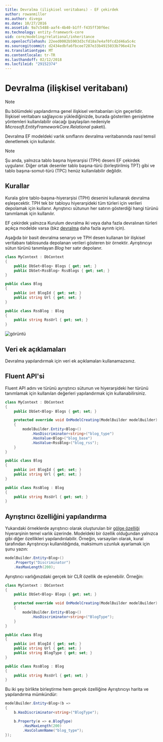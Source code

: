 ```yaml
---
title: Devralma (ilişkisel veritabanı) - EF çekirdek
author: rowanmiller
ms.author: divega
ms.date: 10/27/2016
ms.assetid: 9a7c5488-aaf4-4b40-b1ff-f435ff30f6ec
ms.technology: entity-framework-core
uid: core/modeling/relational/inheritance
ms.openlocfilehash: 22eed0002b5903d3cfd18a7e4af0fcd2d46a5c4c
ms.sourcegitcommit: d2434edbfa6fbcee7287e33b4915033b796e417e
ms.translationtype: MT
ms.contentlocale: tr-TR
ms.lasthandoff: 02/12/2018
ms.locfileid: "29152374"
---
```

# <a name="inheritance-relational-database"></a>Devralma (ilişkisel veritabanı)

> [!NOTE]  
> Bu bölümdeki yapılandırma genel ilişkisel veritabanları için geçerlidir. İlişkisel veritabanı sağlayıcısı yüklediğinizde, burada gösterilen genişletme yöntemleri kullanılabilir olacağı (paylaşılan nedeniyle *Microsoft.EntityFrameworkCore.Relational* paketi).

Devralma EF modeldeki varlık sınıflarını devralma veritabanında nasıl temsil denetlemek için kullanılır.

> [!NOTE]  
> Şu anda, yalnızca tablo başına hiyerarşisi (TPH) deseni EF çekirdek uygulanır. Diğer ortak desenler tablo başına-türü (birleştirilmiş TPT) gibi ve tablo başına-somut-türü (TPC) henüz kullanılabilir değildir.

## <a name="conventions"></a>Kurallar

Kurala göre tablo-başına-hiyerarşisi (TPH) desenini kullanarak devralma eşleşecektir. TPH tek bir tabloyu hiyerarşideki tüm türleri için verileri depolamak için kullanır. Ayrıştırıcı sütunun her satırın gösterdiği hangi türünü tanımlamak için kullanılır.

EF çekirdek yalnızca Kurulum devralma iki veya daha fazla devralınan türleri açıkça modelde varsa (bkz [devralma](../inheritance.md) daha fazla ayrıntı için).

Aşağıda bir basit devralma senaryo ve TPH desen kullanan bir ilişkisel veritabanı tablosunda depolanan verileri gösteren bir örnektir. *Ayrıştırıcıyı* sütun türünü tanımlayan *Blog* her satır depolanır.

<!-- [!code-csharp[Main](samples/core/relational/Modeling/Conventions/Samples/InheritanceDbSets.cs)] -->
``` csharp
class MyContext : DbContext
{
    public DbSet<Blog> Blogs { get; set; }
    public DbSet<RssBlog> RssBlogs { get; set; }
}

public class Blog
{
    public int BlogId { get; set; }
    public string Url { get; set; }
}

public class RssBlog : Blog
{
    public string RssUrl { get; set; }
}
```

![görüntü](_static/inheritance-tph-data.png)

## <a name="data-annotations"></a>Veri ek açıklamaları

Devralma yapılandırmak için veri ek açıklamaları kullanamazsınız.

## <a name="fluent-api"></a>Fluent API'si

Fluent API adını ve türünü ayrıştırıcı sütunun ve hiyerarşideki her türünü tanımlamak için kullanılan değerleri yapılandırmak için kullanabilirsiniz.

<!-- [!code-csharp[Main](samples/core/relational/Modeling/FluentAPI/Samples/InheritanceTPHDiscriminator.cs?highlight=7,8,9,10)] -->
``` csharp
class MyContext : DbContext
{
    public DbSet<Blog> Blogs { get; set; }

    protected override void OnModelCreating(ModelBuilder modelBuilder)
    {
        modelBuilder.Entity<Blog>()
            .HasDiscriminator<string>("blog_type")
            .HasValue<Blog>("blog_base")
            .HasValue<RssBlog>("blog_rss");
    }
}

public class Blog
{
    public int BlogId { get; set; }
    public string Url { get; set; }
}

public class RssBlog : Blog
{
    public string RssUrl { get; set; }
}
```

## <a name="configuring-the-discriminator-property"></a>Ayrıştırıcı özelliğini yapılandırma

Yukarıdaki örneklerde ayrıştırıcı olarak oluşturulan bir [gölge özelliği](xref:core/modeling/shadow-properties) hiyerarşinin temel varlık üzerinde. Modeldeki bir özellik olduğundan yalnızca gibi diğer özellikleri yapılandırılabilir. Örneğin, varsayılan olarak, kural tarafından Ayrıştırıcıyı kullanıldığında, maksimum uzunluk ayarlamak için şunu yazın:

```C#
modelBuilder.Entity<Blog>()
    .Property("Discriminator")
    .HasMaxLength(200);
```

Ayrıştırıcı varlığınızdaki gerçek bir CLR özellik de eşlenebilir. Örneğin:
```C#
class MyContext : DbContext
{
    public DbSet<Blog> Blogs { get; set; }

    protected override void OnModelCreating(ModelBuilder modelBuilder)
    {
        modelBuilder.Entity<Blog>()
            .HasDiscriminator<string>("BlogType");
    }
}

public class Blog
{
    public int BlogId { get; set; }
    public string Url { get; set; }
    public string BlogType { get; set; }
}

public class RssBlog : Blog
{
    public string RssUrl { get; set; }
}
```

Bu iki şey birlikte birleştirme hem gerçek özelliğine Ayrıştırıcıyı harita ve yapılandırma mümkündür:
```C#
modelBuilder.Entity<Blog>(b =>
{
    b.HasDiscriminator<string>("BlogType");

    b.Property(e => e.BlogType)
        .HasMaxLength(200)
        .HasColumnName("blog_type");
});
```
